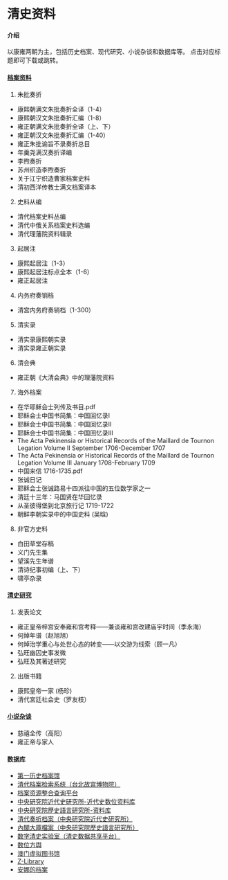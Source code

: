 # 清史资料

#### 介绍
以康雍两朝为主，包括历史档案、现代研究、小说杂谈和数据库等。 点击对应标题即可下载或跳转。

#### [档案资料](https://pan.baidu.com/s/1tyEn34-x2A2UL7NjU-mJTQ?pwd=xbbl)
1. 朱批奏折

- 康熙朝满文朱批奏折全译（1-4）
- 康熙朝汉文朱批奏折汇编（1-8）
- 雍正朝满文朱批奏折全译（上、下）
- 雍正朝汉文朱批奏折汇编（1-40）
- 雍正朱批谕旨不录奏折总目
- 年羹尧满汉奏折译编
- 李煦奏折
- 苏州织造李煦奏折
- 关于江宁织造曹家档案史料
- 清初西洋传教士满文档案译本

2. 史料从编

- 清代档案史料丛编
- 清代中俄关系档案史料选编
- 清代理藩院资料辑录

3. 起居注

- 康熙起居注（1-3）
- 康熙起居注标点全本（1-6）
- 雍正起居注

4. 内务府奏销档

- 清宫内务府奏销档（1-300）

5. 清实录
- 清实录康熙朝实录
- 清实录雍正朝实录

6. 清会典
- 雍正朝《大清会典》中的理藩院资料
  
7. 海外档案

- 在华耶稣会士列传及书目.pdf
- 耶稣会士中国书简集：中国回忆录Ⅰ
- 耶稣会士中国书简集：中国回忆录Ⅱ
- 耶稣会士中国书简集：中国回忆录Ⅲ
- The Acta Pekinensia or Historical Records of the Maillard de Tournon Legation Volume II September 1706-December 1707
- The Acta Pekinensia or Historical Records of the Maillard de Tournon Legation Volume III January 1708-February 1709
- 中国来信 1716-1735.pdf
- 张诚日记
- 耶稣会士张诚路易十四派往中国的五位数学家之一
- 清廷十三年：马国贤在华回忆录
- 从圣彼得堡到北京旅行记 1719-1722
- 朝鲜李朝实录中的中国史料 (吴晗)

8. 非官方史料

- 白田草堂存稿
- 义门先生集
- 望溪先生年谱
- 清诗纪事初编（上、下）
- 啸亭杂录

#### [清史研究](https://pan.baidu.com/s/1KgrhFM8oqdup82stgRb--Q?pwd=6862)
1. 发表论文

- 雍正皇帝梓宫安奉雍和宫考释——兼谈雍和宫改建庙宇时间（季永海）
- 何焯年谱（赵旭旭）
- 何焯治学重心与处世心态的转变——以交游为线索（顾一凡）
- 弘旺幽囚史事发微
- 弘旺及其著述研究

2. 出版书籍

- 康熙皇帝一家 (杨珍)
- 清代宮廷社会史（罗友枝）

#### [小说杂谈](https://pan.baidu.com/s/1oxOffvazmjurObMuP679eg?pwd=5166) 

- 慈禧全传（高阳）
- 雍正帝与家人

#### 数据库

- [第一历史档案馆](https://fhac.com.cn/index.html)
- [清代档案检索系统（台北故宫博物院）](https://qingarchives.npm.edu.tw/)
- [档案资源整合查询平台](https://across.archives.gov.tw/naahyint/search.jsp)
- [中央研究院近代史研究所-近代史数位资料库](https://mhdb.mh.sinica.edu.tw/)
- [中央研究院歷史語言研究所-资料库](https://www1.ihp.sinica.edu.tw/Resource/Database)
- [清代奏折档案（中央研究院近代史研究所）](https://mhdb.mh.sinica.edu.tw/document/)
- [內閣大庫檔案（中央研究院歷史語言研究所）](https://newarchive.ihp.sinica.edu.tw/mcttp/)
- [数字清史实验室（清史数据共享平台）](http://47.103.109.28/)
- [数位方舆](https://digitalatlas.asdc.sinica.edu.tw/index.jsp)
- [澳门虚拟图书馆](https://www.macaudata.mo/)
- [Z-Library](https://zh.z-library.rs/s)
- [安娜的档案](https://zh.annas-archive.org/)

